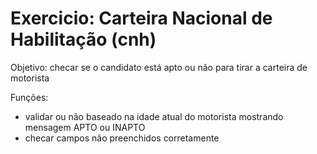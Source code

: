 # Exercicio: Carteira Nacional de Habilitação (cnh)

Objetivo: checar se o candidato está apto ou não para tirar a carteira de motorista

Funções: 
- validar ou não baseado na idade atual do motorista mostrando mensagem APTO ou INAPTO
- checar campos não preenchidos corretamente